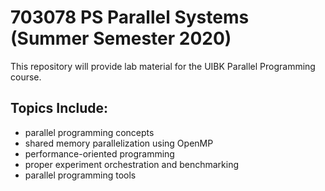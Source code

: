 # 703078 PS Parallel Systems (Summer Semester 2020)

This repository will provide lab material for the UIBK Parallel Programming course.

## Topics Include:

 - parallel programming concepts
 - shared memory parallelization using OpenMP
 - performance-oriented programming
 - proper experiment orchestration and benchmarking
 - parallel programming tools
